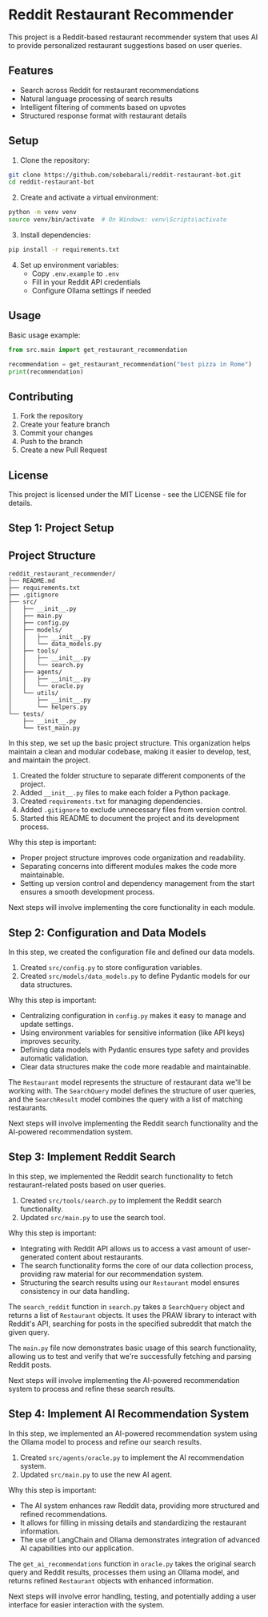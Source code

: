 # Reddit Restaurant Recommender

This project is a Reddit-based restaurant recommender system that uses AI to provide personalized restaurant suggestions based on user queries.

## Features

- Search across Reddit for restaurant recommendations
- Natural language processing of search results
- Intelligent filtering of comments based on upvotes
- Structured response format with restaurant details

## Setup

1. Clone the repository:
```bash
git clone https://github.com/sobebarali/reddit-restaurant-bot.git
cd reddit-restaurant-bot
```

2. Create and activate a virtual environment:
```bash
python -m venv venv
source venv/bin/activate  # On Windows: venv\Scripts\activate
```

3. Install dependencies:
```bash
pip install -r requirements.txt
```

4. Set up environment variables:
   - Copy `.env.example` to `.env`
   - Fill in your Reddit API credentials
   - Configure Ollama settings if needed

## Usage

Basic usage example:
```python
from src.main import get_restaurant_recommendation

recommendation = get_restaurant_recommendation("best pizza in Rome")
print(recommendation)
```

## Contributing

1. Fork the repository
2. Create your feature branch
3. Commit your changes
4. Push to the branch
5. Create a new Pull Request

## License

This project is licensed under the MIT License - see the LICENSE file for details.

## Step 1: Project Setup

## Project Structure

```
reddit_restaurant_recommender/
├── README.md
├── requirements.txt
├── .gitignore
├── src/
│   ├── __init__.py
│   ├── main.py
│   ├── config.py
│   ├── models/
│   │   ├── __init__.py
│   │   └── data_models.py
│   ├── tools/
│   │   ├── __init__.py
│   │   └── search.py
│   ├── agents/
│   │   ├── __init__.py
│   │   └── oracle.py
│   └── utils/
│       ├── __init__.py
│       └── helpers.py
└── tests/
    ├── __init__.py
    └── test_main.py
```

In this step, we set up the basic project structure. This organization helps maintain a clean and modular codebase, making it easier to develop, test, and maintain the project.

1. Created the folder structure to separate different components of the project.
2. Added `__init__.py` files to make each folder a Python package.
3. Created `requirements.txt` for managing dependencies.
4. Added `.gitignore` to exclude unnecessary files from version control.
5. Started this README to document the project and its development process.

Why this step is important:
- Proper project structure improves code organization and readability.
- Separating concerns into different modules makes the code more maintainable.
- Setting up version control and dependency management from the start ensures a smooth development process.

Next steps will involve implementing the core functionality in each module.

## Step 2: Configuration and Data Models

In this step, we created the configuration file and defined our data models.

1. Created `src/config.py` to store configuration variables.
2. Created `src/models/data_models.py` to define Pydantic models for our data structures.

Why this step is important:
- Centralizing configuration in `config.py` makes it easy to manage and update settings.
- Using environment variables for sensitive information (like API keys) improves security.
- Defining data models with Pydantic ensures type safety and provides automatic validation.
- Clear data structures make the code more readable and maintainable.

The `Restaurant` model represents the structure of restaurant data we'll be working with. The `SearchQuery` model defines the structure of user queries, and the `SearchResult` model combines the query with a list of matching restaurants.

Next steps will involve implementing the Reddit search functionality and the AI-powered recommendation system.

## Step 3: Implement Reddit Search

In this step, we implemented the Reddit search functionality to fetch restaurant-related posts based on user queries.

1. Created `src/tools/search.py` to implement the Reddit search functionality.
2. Updated `src/main.py` to use the search tool.

Why this step is important:
- Integrating with Reddit API allows us to access a vast amount of user-generated content about restaurants.
- The search functionality forms the core of our data collection process, providing raw material for our recommendation system.
- Structuring the search results using our `Restaurant` model ensures consistency in our data handling.

The `search_reddit` function in `search.py` takes a `SearchQuery` object and returns a list of `Restaurant` objects. It uses the PRAW library to interact with Reddit's API, searching for posts in the specified subreddit that match the given query.

The `main.py` file now demonstrates basic usage of this search functionality, allowing us to test and verify that we're successfully fetching and parsing Reddit posts.

Next steps will involve implementing the AI-powered recommendation system to process and refine these search results.

## Step 4: Implement AI Recommendation System

In this step, we implemented an AI-powered recommendation system using the Ollama model to process and refine our search results.

1. Created `src/agents/oracle.py` to implement the AI recommendation system.
2. Updated `src/main.py` to use the new AI agent.

Why this step is important:
- The AI system enhances raw Reddit data, providing more structured and refined recommendations.
- It allows for filling in missing details and standardizing the restaurant information.
- The use of LangChain and Ollama demonstrates integration of advanced AI capabilities into our application.

The `get_ai_recommendations` function in `oracle.py` takes the original search query and Reddit results, processes them using an Ollama model, and returns refined `Restaurant` objects with enhanced information.

Next steps will involve error handling, testing, and potentially adding a user interface for easier interaction with the system.